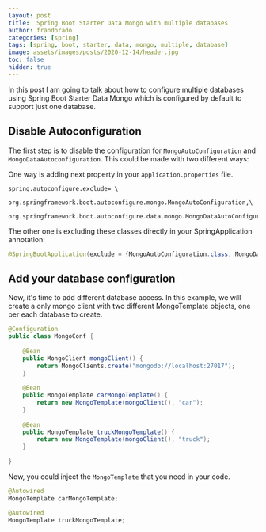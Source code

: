 ```yaml
---
layout: post
title:  Spring Boot Starter Data Mongo with multiple databases
author: frandorado
categories: [spring]
tags: [spring, boot, starter, data, mongo, multiple, database]
image: assets/images/posts/2020-12-14/header.jpg
toc: false
hidden: true
---
```


In this post I am going to talk about how to configure multiple databases using Spring Boot Starter Data Mongo which is configured by default to support just one database.


## Disable Autoconfiguration

The first step is to disable the configuration for `MongoAutoConfiguration` and `MongoDataAutoconfiguration`. This could be made with two different ways:

One way is adding next property in your `application.properties` file.

```
spring.autoconfigure.exclude= \
  org.springframework.boot.autoconfigure.mongo.MongoAutoConfiguration,\
  org.springframework.boot.autoconfigure.data.mongo.MongoDataAutoConfiguration
```

The other one is excluding these classes directly in your SpringApplication annotation:

```java
@SpringBootApplication(exclude = {MongoAutoConfiguration.class, MongoDataAutoConfiguration.class})
```

## Add your database configuration

Now, it's time to add different database access. In this example, we will create a only mongo client with two different MongoTemplate objects, one per each database to create.

```java
@Configuration
public class MongoConf {
    
    @Bean
    public MongoClient mongoClient() {
        return MongoClients.create("mongodb://localhost:27017");
    }
    
    @Bean
    public MongoTemplate carMongoTemplate() {
        return new MongoTemplate(mongoClient(), "car");
    }
    
    @Bean
    public MongoTemplate truckMongoTemplate() {
        return new MongoTemplate(mongoClient(), "truck");
    }
    
}
```

Now, you could inject the `MongoTemplate` that you need in your code.

```java
@Autowired
MongoTemplate carMongoTemplate;

@Autowired
MongoTemplate truckMongoTemplate;
```




